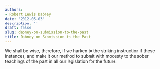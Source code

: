 ```yaml
---
authors:
- Robert Lewis Dabney
date: '2012-05-03'
description: ''
draft: false
slug: dabney-on-submission-to-the-past
title: Dabney on Submission to the Past
---
```

We shall be wise, therefore, if we harken to the striking instruction if these instances, and make it our method to submit with modesty to the sober teachings of the past in all our legislation for the future.



